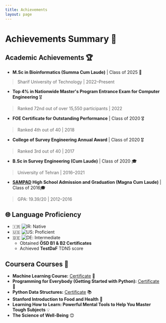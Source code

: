 ```yaml
---
title: Achievements
layout: page
---
```


# Achievements Summary 🎉

## Academic Achievements 🏆

- **M.Sc in Bioinformatics (Summa Cum Laude)**  | Class of 2025 🥇
>  Sharif University of Technology | 2022–Present   
- **Top 4% in Nationwide Master's Program Entrance Exam for Computer Engineering**  🎖️
>  Ranked 72nd out of over 15,550 participants | 2022   
- **FOE Certificate for Outstanding Performance** | Class of 2020  🎖️
>  Ranked 4th out of 40 | 2018 
- **College of Survey Engineering Annual Award** | Class of 2020  🎖️
>  Ranked 3rd out of 40 | 2017
- **B.Sc in Survey Engineering (Cum Laude)**  | Class of 2020 🎓
>  University of Tehran | 2016–2021  
- **[SAMPAD](https://en.wikipedia.org/wiki/National_Organization_for_Development_of_Exceptional_Talents) High School Admission and Graduation (Magna Cum Laude)** | Class of 2016🎓
>  GPA: 19.39/20 | 2012–2016


## 🌐 Language Proficiency

- 🇮🇷 ![IR](https://img.shields.io/badge/-Persian_(Farsi)-%23caffbf): Native
- 🇺🇸 ![US](https://img.shields.io/badge/-English-%23a0c4ff): Proficient
- 🇩🇪 ![DE](https://img.shields.io/badge/-German-%23fdffb6): Intermediate
  - Obtained **ÖSD B1 & B2 Certificates**
  - Achieved **TestDaF** TDN5 score


## Coursera Courses 🔗

- **Machine Learning Course:** [Certificate](https://www.coursera.org/share/41064d9212c0551665c19a73c05d0eb8) 🤖
- **Programming for Everybody (Getting Started with Python):** [Certificate](https://coursera.org/verify/MA66HJBGGNVS) 🐍
- **Python Data Structures:** [Certificate](https://coursera.org/verify/FRL2UGTYKZJM) 📚
- **Stanford Introduction to Food and Health** 🍎
- **Learning How to Learn: Powerful Mental Tools to Help You Master Tough Subjects** 💡
- **The Science of Well-Being** 😊
